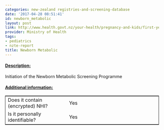 ```yaml
---
categories: new-zealand registries-and-screening-database
date: '2017-04-28 08:51:41'
id: newborn_metabolic
layout: post
link: http://www.health.govt.nz/your-health/pregnancy-and-kids/first-year/first-6-weeks/health-visits-first-6-weeks/newborn-screening
provider: Ministry of Health
tags:
- pediatrics
- nzte-report
title: Newborn Metabolic
---
```



 <h4> <u>Description:</u> </h4>
Initiation of the Newborn Metabolic Screening Programme
 <h4> <u>Additional information:</u> </h4>
 <table style="border: 1px solid">
 <tr> <td width="40%"> Does it contain (encrypted) NHI? </td> <td>Yes</td> </tr>
 <tr> <td width="40%"> Is it personally identifiable? </td> <td>Yes</td> </tr>
 </table>
